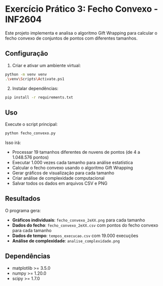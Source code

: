 # Exercício Prático 3: Fecho Convexo - INF2604

Este projeto implementa e analisa o algoritmo Gift Wrapping para calcular o fecho convexo de conjuntos de pontos com diferentes tamanhos.

## Configuração

1. Criar e ativar um ambiente virtual:
```bash
python -m venv venv
.\venv\Scripts\Activate.ps1 
```

2. Instalar dependências:
```bash
pip install -r requirements.txt
```

## Uso

Execute o script principal:
```bash
python fecho_convexo.py
```

Isso irá:
- Processar 19 tamanhos diferentes de nuvens de pontos (de 4 a 1.048.576 pontos)
- Executar 1.000 vezes cada tamanho para análise estatística
- Calcular o fecho convexo usando o algoritmo Gift Wrapping
- Gerar gráficos de visualização para cada tamanho
- Criar análise de complexidade computacional
- Salvar todos os dados em arquivos CSV e PNG

## Resultados

O programa gera:
- **Gráficos individuais**: `fecho_convexo_2eXX.png` para cada tamanho
- **Dados do fecho**: `fecho_convexo_2eXX.csv` com pontos do fecho convexo para cada tamanho
- **Dados de tempo**: `tempos_execucao.csv` com 19.000 execuções
- **Análise de complexidade**: `analise_complexidade.png`

## Dependências

- matplotlib >= 3.5.0
- numpy >= 1.20.0
- scipy >= 1.7.0
